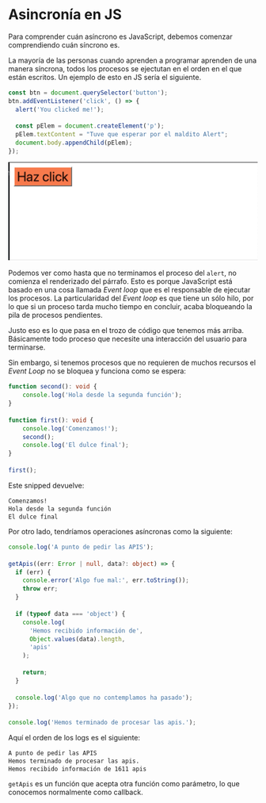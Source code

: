 # Asincronía en JS

Para comprender cuán asíncrono es JavaScript, debemos comenzar comprendiendo cuán síncrono es.

La mayoría de las personas cuando aprenden a programar aprenden de una manera síncrona, todos los procesos se ejectutan en el orden en el que están escritos. Un ejemplo de esto en JS sería el siguiente. 

```js
const btn = document.querySelector('button');
btn.addEventListener('click', () => {
  alert('You clicked me!');

  const pElem = document.createElement('p');
  pElem.textContent = "Tuve que esperar por el maldito Alert";
  document.body.appendChild(pElem);
});
```

![](./sync.gif)

Podemos ver como hasta que no terminamos el proceso del `alert`, no comienza el renderizado del párrafo. Esto es porque JavaScript está basado en una cosa llamada *Event loop* que es el responsable de ejecutar los procesos. La particularidad del *Event loop* es que tiene un sólo hilo, por lo que si un proceso tarda mucho tiempo en concluir, acaba bloqueando la pila de procesos pendientes. 

Justo eso es lo que pasa en el trozo de código que tenemos más arriba. Básicamente todo proceso que necesite una interacción del usuario para terminarse.

Sin embargo, si tenemos procesos que no requieren de muchos recursos el *Event Loop* no se bloquea y funciona como se espera:

```ts
function second(): void {
	console.log('Hola desde la segunda función');
}

function first(): void {
	console.log('Comenzamos!');
	second();
	console.log('El dulce final');
}

first();
```

Este snipped devuelve:
```
Comenzamos!
Hola desde la segunda función
El dulce final
```

Por otro lado, tendríamos operaciones asíncronas como la siguiente:

```ts
console.log('A punto de pedir las APIS');

getApis((err: Error | null, data?: object) => {
  if (err) {
    console.error('Algo fue mal:', err.toString());
    throw err;
  }

  if (typeof data === 'object') {
    console.log(
      'Hemos recibido información de',
      Object.values(data).length,
      'apis'
    );

    return;
  }

  console.log('Algo que no contemplamos ha pasado');
});

console.log('Hemos terminado de procesar las apis.');
```

Aquí el orden de los logs es el siguiente:
```
A punto de pedir las APIS
Hemos terminado de procesar las apis.
Hemos recibido información de 1611 apis
```

`getApis` es un función que acepta otra función como parámetro, lo que conocemos normalmente como callback.